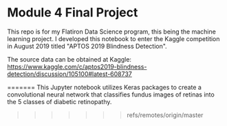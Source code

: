
# Module 4 Final Project

This repo is for my Flatiron Data Science program, this being the machine learning project. 
I developed this notebook to enter the Kaggle competition in August 2019 titled "APTOS 2019 Blindness Detection".

The source data can be obtained at Kaggle: 
https://www.kaggle.com/c/aptos2019-blindness-detection/discussion/105100#latest-608737

=======
This Jupyter notebook utilizes Keras packages to create a convolutional neural network that classifies fundus images of retinas into the 5 classes of diabetic retinopathy. 
>>>>>>> refs/remotes/origin/master
